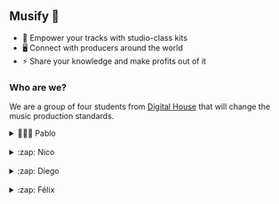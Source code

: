 ## Musify 🎵

- 🎺 Empower your tracks with studio-class kits
- 🖥️ Connect with producers around the world
- ⚡ Share your knowledge and make profits out of it

### Who are we?

We are a group of four students from [Digital House] that will change the music production standards.

<details>
  <summary>👨🏻‍💻 Pablo</summary>
  <br/>
  
  [<img align="left" alt="LinkedIn Pablo" width="22px" src="https://cdn.jsdelivr.net/npm/simple-icons@v3/icons/linkedin.svg"/>][linkedinpablo]
  [<img align="left" alt="Twitter logo" width="22px" src="https://cdn.jsdelivr.net/npm/simple-icons@v3/icons/twitter.svg"/>][twitterpablo]
  [<img align="left" alt="GitHub logo" width="22px" src="https://cdn.jsdelivr.net/npm/simple-icons@v3/icons/github.svg"/>][githubpablo]

</details>

<br/>

<details>
  <summary>:zap: Nico</summary>
  <br/>
  
  [<img align="left" alt="LinkedIn Nico" width="22px" src="https://cdn.jsdelivr.net/npm/simple-icons@v3/icons/linkedin.svg"/>][linkedinnico]

</details>

<br/>

<details>
  <summary>:zap: Diego</summary>
  <br/>
  
  [<img align="left" alt="LinkedIn Diego" width="22px" src="https://cdn.jsdelivr.net/npm/simple-icons@v3/icons/linkedin.svg"/>][linkedindiego]

</details>

<br/>

<details>
  <summary>:zap: Félix</summary>
  <br/>
  
  [<img align="left" alt="LinkedIn Félix" width="22px" src="https://cdn.jsdelivr.net/npm/simple-icons@v3/icons/linkedin.svg"/>][linkedinfelix]

</details>

<!-- Pablo links -->

[linkedinpablo]: https://linkedin.com/in/pablocappetta
[twitterpablo]: https://twitter.com/pablocappetta
[githubpablo]: https://github.com/pablocappetta

<!-- Nico links -->

[linkedinnico]: https://linkedin.com/in/nicolasignacioacu

<!-- Diego links -->

[linkedindiego]: https://linkedin.com/

<!-- Felix links -->

[linkedinfelix]: https://linkedin.com/

<!-- Others -->

[digital house]: https://www.digitalhouse.com
